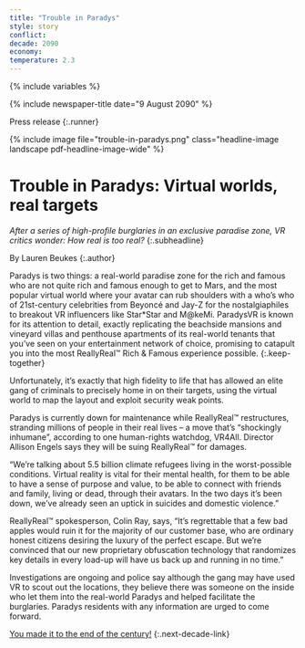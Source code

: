 ```yaml
---
title: "Trouble in Paradys"
style: story
conflict: 
decade: 2090
economy: 
temperature: 2.3
---
```


{% include variables %}

{% include newspaper-title date="9 August 2090" %}

Press release
{:.runner}

{% include image file="trouble-in-paradys.png" class="headline-image landscape pdf-headline-image-wide" %}

# Trouble in Paradys: Virtual worlds, real targets

*After a series of high-profile burglaries in an exclusive paradise zone, VR critics wonder: How real is too real?*
{:.subheadline}

By Lauren Beukes
{:.author}

Paradys is two things: a real-world paradise zone for the rich and famous who are not quite rich and famous enough to get to Mars, and the most popular virtual world where your avatar can rub shoulders with a who’s who of 21st-century celebrities from Beyoncé and Jay-Z for the nostalgiaphiles to breakout VR influencers like Star\*Star and M@keMi. ParadysVR is known for its attention to detail, exactly replicating the beachside mansions and vineyard villas and penthouse apartments of its real-world tenants that you’ve seen on your entertainment network of choice, promising to catapult you into the most ReallyReal™ Rich&nbsp;&&nbsp;Famous experience possible.
{:.keep-together}

Unfortunately, it’s exactly that high fidelity to life that has allowed an elite gang of criminals to precisely home in on their targets, using the virtual world to map the layout and exploit security weak points.

Paradys is currently down for maintenance while ReallyReal™ restructures, stranding millions of people in their real lives – a move that’s “shockingly inhumane”, according to one human-rights watchdog, VR4All. Director Allison Engels says they will be suing ReallyReal™ for damages.

“We’re talking about 5.5&nbsp;billion climate refugees living in the worst-possible conditions. Virtual reality is vital for their mental health, for them to be able to have a sense of purpose and value, to be able to connect with friends and family, living or dead, through their avatars. In the two days it’s been down, we’ve already seen an uptick in suicides and domestic violence.”

ReallyReal™ spokesperson, Colin Ray, says, “It’s regrettable that a few bad apples would ruin it for the majority of our customer base, who are ordinary honest citizens desiring the luxury of the perfect escape. But we’re convinced that our new proprietary obfuscation technology that randomizes key details in every load-up will have us back up and running in no time.”

Investigations are ongoing and police say although the gang may have used VR to scout out the locations, they believe there was someone on the inside who let them into the real-world Paradys and helped facilitate the burglaries. Paradys residents with any information are urged to come forward.

[You made it to the end of the century!](ending_2100-billionaire-saviours.html)
{:.next-decade-link}

